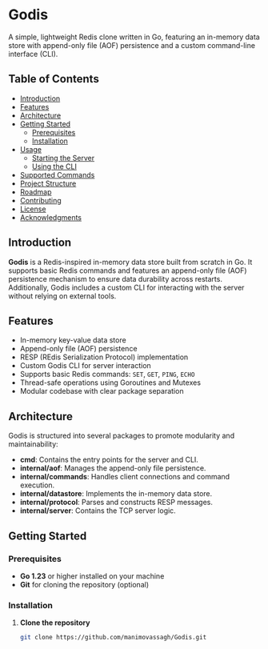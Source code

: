 # Godis

A simple, lightweight Redis clone written in Go, featuring an in-memory data store with append-only file (AOF) persistence and a custom command-line interface (CLI).

## Table of Contents

- [Introduction](#introduction)
- [Features](#features)
- [Architecture](#architecture)
- [Getting Started](#getting-started)
  - [Prerequisites](#prerequisites)
  - [Installation](#installation)
- [Usage](#usage)
  - [Starting the Server](#starting-the-server)
  - [Using the CLI](#using-the-cli)
- [Supported Commands](#supported-commands)
- [Project Structure](#project-structure)
- [Roadmap](#roadmap)
- [Contributing](#contributing)
- [License](#license)
- [Acknowledgments](#acknowledgments)

## Introduction

**Godis** is a Redis-inspired in-memory data store built from scratch in Go. It supports basic Redis commands and features an append-only file (AOF) persistence mechanism to ensure data durability across restarts. Additionally, Godis includes a custom CLI for interacting with the server without relying on external tools.

## Features

- In-memory key-value data store
- Append-only file (AOF) persistence
- RESP (REdis Serialization Protocol) implementation
- Custom Godis CLI for server interaction
- Supports basic Redis commands: `SET`, `GET`, `PING`, `ECHO`
- Thread-safe operations using Goroutines and Mutexes
- Modular codebase with clear package separation

## Architecture

Godis is structured into several packages to promote modularity and maintainability:

- **cmd**: Contains the entry points for the server and CLI.
- **internal/aof**: Manages the append-only file persistence.
- **internal/commands**: Handles client connections and command execution.
- **internal/datastore**: Implements the in-memory data store.
- **internal/protocol**: Parses and constructs RESP messages.
- **internal/server**: Contains the TCP server logic.

## Getting Started

### Prerequisites

- **Go 1.23** or higher installed on your machine
- **Git** for cloning the repository (optional)

### Installation

1. **Clone the repository**

   ```bash
   git clone https://github.com/manimovassagh/Godis.git